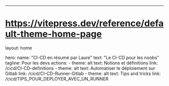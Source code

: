 ---

# https://vitepress.dev/reference/default-theme-home-page

layout: home

hero:
  name: "CI-CD en résumé par Laure"
  text: "Le CI-CD pour les noobs"
  tagline: Pour les devs
  actions: 
    - theme: alt
      text: Notions et définitions
      link: /cicd/CI-CD-definitions
    - theme: alt
      text: Automatiser le déploiement sur Gitlab
      link: /cicd/CI-CD-Runner-Gitlab
    - theme: alt
      text: Tips and tricks
      link: /cicd/TIPS_POUR_DEPLOYER_AVEC_UN_RUNNER